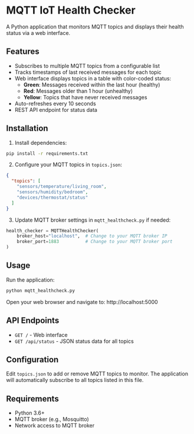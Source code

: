 # MQTT IoT Health Checker

A Python application that monitors MQTT topics and displays their health status via a web interface.

## Features

- Subscribes to multiple MQTT topics from a configurable list
- Tracks timestamps of last received messages for each topic
- Web interface displays topics in a table with color-coded status:
  - **Green**: Messages received within the last hour (healthy)
  - **Red**: Messages older than 1 hour (unhealthy)  
  - **Yellow**: Topics that have never received messages
- Auto-refreshes every 10 seconds
- REST API endpoint for status data

## Installation

1. Install dependencies:
```bash
pip install -r requirements.txt
```

2. Configure your MQTT topics in `topics.json`:
```json
{
  "topics": [
    "sensors/temperature/living_room",
    "sensors/humidity/bedroom",
    "devices/thermostat/status"
  ]
}
```

3. Update MQTT broker settings in `mqtt_healthcheck.py` if needed:
```python
health_checker = MQTTHealthChecker(
    broker_host="localhost",  # Change to your MQTT broker IP
    broker_port=1883          # Change to your MQTT broker port
)
```

## Usage

Run the application:
```bash
python mqtt_healthcheck.py
```

Open your web browser and navigate to: http://localhost:5000

## API Endpoints

- `GET /` - Web interface
- `GET /api/status` - JSON status data for all topics

## Configuration

Edit `topics.json` to add or remove MQTT topics to monitor. The application will automatically subscribe to all topics listed in this file.

## Requirements

- Python 3.6+
- MQTT broker (e.g., Mosquitto)
- Network access to MQTT broker